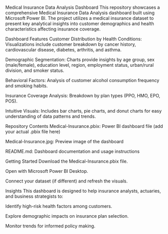 Medical Insurance Data Analysis Dashboard
This repository showcases a comprehensive Medical Insurance Data Analysis dashboard built using Microsoft Power BI. The project utilizes a medical insurance dataset to present key analytical insights into customer demographics and health characteristics affecting insurance coverage.

Dashboard Features
Customer Distribution by Health Conditions: Visualizations include customer breakdown by cancer history, cardiovascular disease, diabetes, arthritis, and asthma.

Demographic Segmentation: Charts provide insights by age group, sex (male/female), education level, region, employment status, urban/rural division, and smoker status.

Behavioral Factors: Analysis of customer alcohol consumption frequency and smoking habits.

Insurance Coverage Analysis: Breakdown by plan types (PPO, HMO, EPO, POS).

Intuitive Visuals: Includes bar charts, pie charts, and donut charts for easy understanding of data patterns and trends.

Repository Contents
Medical-Insurance.pbix: Power BI dashboard file (add your actual .pbix file here)

Medical-Insurance.jpg: Preview image of the dashboard

README.md: Dashboard documentation and usage instructions

Getting Started
Download the Medical-Insurance.pbix file.

Open with Microsoft Power BI Desktop.

Connect your dataset (if different) and refresh the visuals.

Insights
This dashboard is designed to help insurance analysts, actuaries, and business strategists to:

Identify high-risk health factors among customers.

Explore demographic impacts on insurance plan selection.

Monitor trends for informed policy making.

